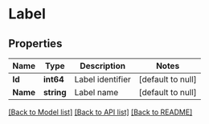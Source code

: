 # Label

## Properties
Name | Type | Description | Notes
------------ | ------------- | ------------- | -------------
**Id** | **int64** | Label identifier | [default to null]
**Name** | **string** | Label name | [default to null]

[[Back to Model list]](../README.md#documentation-for-models) [[Back to API list]](../README.md#documentation-for-api-endpoints) [[Back to README]](../README.md)


